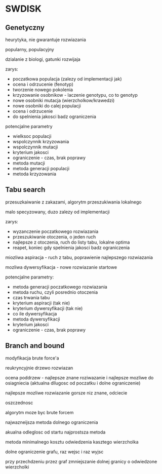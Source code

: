 # SWDISK

## Genetyczny
heurytyka, nie gwarantuje rozwiazania

popularny, populacyjny

dzialanie z biologi, gatunki rozwijaja

zarys:
* poczatkowa populacja (zalezy od implementacji jak)
* ocena i odrzucenie (fenotyp)
* tworzenie nowego pokolenia
* krzyzowanie osobnikow - laczenie genotypu, co to genotyp
* nowe osobniki mutacja (wierzcholkow/krawedzi)
* nowe osobniki do calej populacji
* ocena i odrzucenie
* do spelnienia jakosci badz ograniczenia

potencjalne parametry
- wielksoc populacji
- wspolczynnik krzyzowania
- wspolczynnik mutacji
- kryterium jakosci
- ograniczenie - czas, brak poprawy
- metoda mutacji
- metoda generacji populacji
- metoda krzyzowania

## Tabu search
przesuzkaiwanie z zakazami, algorytm przeszukiwania lokalnego

malo specyzowany, duzo zalezy od implementacji

zarys:
- wyzanczenie poczatkowego rozwiazania
- przeszukiwanie otoczenia, o jeden ruch
- najlepsze z otoczenia, ruch do listy tabu, lokalne optima
- reapet, koniec gdy spelnienia jakosci badz ograniczenia

miozliwa aspiracja - ruch z tabu, poprawienie najlepszego rozwiazania

mozliwa dywersyfikacja - nowe rozwiazanie startowe

potencjalne parametry:
- metoda generacji poczatkowego rozwiazania
- metoda ruchu, czyli posrednio otoczenia
- czas trwania tabu
- kryterium aspiracji (tak nie)
- kryterium dywersyfikacji (tak nie)
- co ile dywersyfikacja
- metoda dywersyfikacji
- kryterium jakosci
- ograniczenie - czas, brak poprawy

## Branch and bound
modyfikacja brute force'a

reukryncyjnie drzewo rozwiazan

ocena poddrzew - najlepsze znane roziwazanie i najlepsze mozliwe do osiagniecia (aktualna dllugosc od poczatku i dolne ograniczenie)

najlepsze mozliwe rozwiazanie gorsze niz znane, odciecie

oszczednosc

algorytm moze byc brute forcem

najwazneijsza metoda dolnego ograniczenia

akualna odleglosc od startu najprostsza metoda

metoda minimalnego kosztu odwiedzenia kasztego wierzcholka

dolne ograniczenie grafu, raz wejsc i raz wyjsc

przy przechdzeniu przez graf zmniejszanie dolnej granicy o odwiedzone wierzcholki

